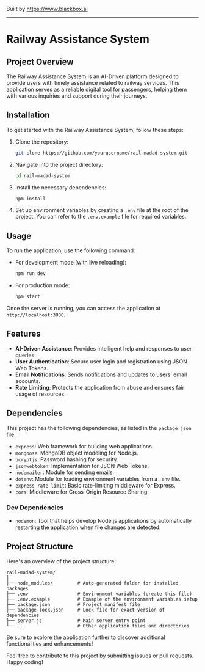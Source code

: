 
Built by https://www.blackbox.ai

---

# Railway Assistance System

## Project Overview
The Railway Assistance System is an AI-Driven platform designed to provide users with timely assistance related to railway services. This application serves as a reliable digital tool for passengers, helping them with various inquiries and support during their journeys.

## Installation
To get started with the Railway Assistance System, follow these steps:

1. Clone the repository:
   ```bash
   git clone https://github.com/yourusername/rail-madad-system.git
   ```
   
2. Navigate into the project directory:
   ```bash
   cd rail-madad-system
   ```

3. Install the necessary dependencies:
   ```bash
   npm install
   ```

4. Set up environment variables by creating a `.env` file at the root of the project. You can refer to the `.env.example` file for required variables.

## Usage
To run the application, use the following command:

- For development mode (with live reloading):
   ```bash
   npm run dev
   ```

- For production mode:
   ```bash
   npm start
   ```

Once the server is running, you can access the application at `http://localhost:3000`.

## Features
- **AI-Driven Assistance**: Provides intelligent help and responses to user queries.
- **User Authentication**: Secure user login and registration using JSON Web Tokens.
- **Email Notifications**: Sends notifications and updates to users' email accounts.
- **Rate Limiting**: Protects the application from abuse and ensures fair usage of resources.

## Dependencies
This project has the following dependencies, as listed in the `package.json` file:

- `express`: Web framework for building web applications.
- `mongoose`: MongoDB object modeling for Node.js.
- `bcryptjs`: Password hashing for security.
- `jsonwebtoken`: Implementation for JSON Web Tokens.
- `nodemailer`: Module for sending emails.
- `dotenv`: Module for loading environment variables from a `.env` file.
- `express-rate-limit`: Basic rate-limiting middleware for Express.
- `cors`: Middleware for Cross-Origin Resource Sharing.

### Dev Dependencies
- `nodemon`: Tool that helps develop Node.js applications by automatically restarting the application when file changes are detected.

## Project Structure
Here's an overview of the project structure:

```
rail-madad-system/
│
├── node_modules/         # Auto-generated folder for installed packages
├── .env                  # Environment variables (create this file)
├── .env.example          # Example of the environment variables setup
├── package.json          # Project manifest file
├── package-lock.json     # Lock file for exact version of dependencies
├── server.js             # Main server entry point
└── ...                   # Other application files and directories
```

Be sure to explore the application further to discover additional functionalities and enhancements! 

Feel free to contribute to this project by submitting issues or pull requests. Happy coding!